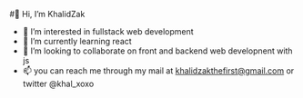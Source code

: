 #👋 Hi, I’m KhalidZak
- 👀 I’m interested in fullstack web development
- 🌱 I’m currently learning react
- 💞️ I’m looking to collaborate on front and backend web developnent with js
- 📫 you can reach me through my mail at khalidzakthefirst@gmail.com or twitter @khal_xoxo

<!---
KhalidZak/KhalidZak is a ✨ special ✨ repository because its `README.md` (this file) appears on your GitHub profile.
You can click the Preview link to take a look at your changes.
--->
